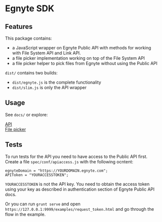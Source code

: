 Egnyte SDK
=============

## Features

This package contains:

 - a JavaScript wrapper on Egnyte Public API with methods for working with File System API and Link API. 
 - a file picker implementation working on top of the File System API
 - a file picker helper to pick files from Egnyte without using the Public API
 
`dist/` contains two builds:
 - `dist/egnyte.js` is the complete functionality
 - `dist/slim.js` is only the API wrapper

## Usage

See `docs/` or explore:

[API](src/docs/api.md)  
[File picker](src/docs/filepicker.md)  

   
## Tests

To run tests for the API you need to have access to the Public API first.
Create a file `spec/conf/apiaccess.js` with the following ocntent:

    egnyteDomain = "https://YOURDOMAIN.egnyte.com";
    APIToken = "YOURACCESSTOKEN";

`YOURACCESSTOKEN` is not the API key. You need to obtain the access token using your key as described in authentication section of Egnyte Public API docs.

Or you can run `grunt serve` and open `https://127.0.0.1:9999/examples/request_token.html` and go through the flow in the example.